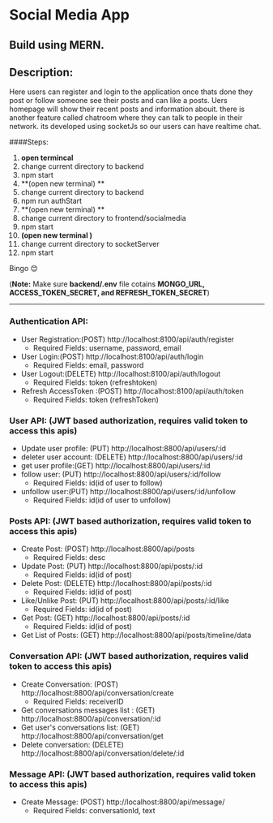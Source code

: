 # Social Media App
## Build using MERN.

## Description:
Here users can register and login to the application once thats done they post or follow someone see their posts and can like a posts.
Uers homepage will show their recent posts and information abouit. there is another feature called chatroom where they can talk to people in their 
network. its developed using socketJs so our users can have realtime chat.

####Steps:
1. **open termincal**
2. change current directory to backend
3. npm start
4. **(open new terminal) **
5. change current directory to backend
6. npm run authStart
7. **(open new terminal) **
8. change current directory to frontend/socialmedia
9. npm start
10. **(open new terminal )**
11. change current directory to socketServer
12. npm start

Bingo :blush:

(**Note:**  Make sure **backend/.env** file cotains **MONGO_URL, ACCESS_TOKEN_SECRET,  and REFRESH_TOKEN_SECRET**)


------------



### Authentication API:
- User Registration:(POST) http://localhost:8100/api/auth/register
	- Required Fields: username, password, email
- User Login:(POST) http://localhost:8100/api/auth/login
	- Required Fields: email, password
- User Logout:(DELETE) http://localhost:8100/api/auth/logout
	- Required Fields: token (refreshtoken)
- Refresh AccessToken :(POST) http://localhost:8100/api/auth/token
	- Required Fields: token (refreshToken)

### User API: (JWT based authorization, requires valid token to access this apis)
- Update user profile: (PUT) http://localhost:8800/api/users/:id
- deleter user account: (DELETE) http://localhost:8800/api/users/:id
- get user profile:(GET) http://localhost:8800/api/users/:id
- follow user: (PUT) http://localhost:8800/api/users/:id/follow
	- Required Fields: id(id of user to follow)
- unfollow user:(PUT) http://localhost:8800/api/users/:id/unfollow
	- Required Fields: id(id of user to unfollow)

### Posts API: (JWT based authorization, requires valid token to access this apis)
- Create Post: (POST) http://localhost:8800/api/posts
	- Required Fields: desc
- Update Post: (PUT) http://localhost:8800/api/posts/:id
	- Required Fields: id(id of post)
- Delete Post: (DELETE) http://localhost:8800/api/posts/:id
	- Required Fields: id(id of post)
- Like/Unlike Post: (PUT) http://localhost:8800/api/posts/:id/like
	- Required Fields: id(id of post)
- Get Post: (GET) http://localhost:8800/api/posts/:id
	- Required Fields: id(id of post)
- Get List of Posts: (GET) http://localhost:8800/api/posts/timeline/data

### Conversation API: (JWT based authorization, requires valid token to access this apis)
- Create Conversation: (POST) http://localhost:8800/api/conversation/create
	- Required Fields: receiverID
- Get conversations messages list : (GET) http://localhost:8800/api/conversation/:id
- Get user's conversations list: (GET) http://localhost:8800/api/conversation/get
- Delete conversation: (DELETE) http://localhost:8800/api/conversation/delete/:id

### Message API: (JWT based authorization, requires valid token to access this apis)
- Create Message: (POST) http://localhost:8800/api/message/
	- Required Fields: conversationId, text
